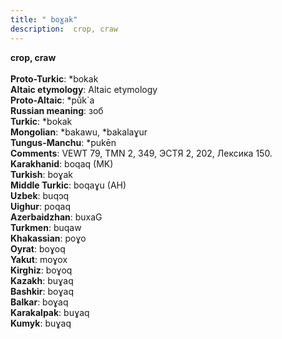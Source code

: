 ```yaml
---
title: " boɣak"
description:  crop, craw
---
```

<strong> crop, craw</strong><br><br>
<strong>Proto-Turkic</strong>:  *bokak<br>
<strong>Altaic etymology</strong>:  Altaic etymology<br>
<strong> Proto-Altaic</strong>:  *pŭ́k`a<br>
<strong>Russian meaning</strong>:  зоб<br>
<strong>Turkic</strong>:  *bokak<br>
<strong>Mongolian</strong>:  *bakawu, *bakalaɣur<br>
<strong>Tungus-Manchu</strong>:  *pukēn<br>
<strong>Comments</strong>:  VEWT 79, TMN 2, 349, ЭСТЯ 2, 202, Лексика 150.<br>
<strong>Karakhanid</strong>:  boqaq (MK)<br>
<strong>Turkish</strong>:  boɣak<br>
<strong>Middle Turkic</strong>:  boqaɣu (AH)<br>
<strong>Uzbek</strong>:  buqɔq<br>
<strong>Uighur</strong>:  poqaq<br>
<strong>Azerbaidzhan</strong>:  buxaG<br>
<strong>Turkmen</strong>:  buqaw<br>
<strong>Khakassian</strong>:  poɣo<br>
<strong>Oyrat</strong>:  boɣoq<br>
<strong>Yakut</strong>:  moɣox<br>
<strong>Kirghiz</strong>:  boɣoq<br>
<strong>Kazakh</strong>:  buɣaq<br>
<strong>Bashkir</strong>:  boɣaq<br>
<strong>Balkar</strong>:  boɣaq<br>
<strong>Karakalpak</strong>:  buɣaq<br>
<strong>Kumyk</strong>:  buɣaq<br>


